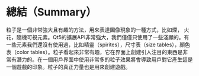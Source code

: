 # 總結（Summary）

粒子是一個非常強大且有趣的方法，用來表達圖像現象的一種方式，比如煙， 火花，隨機可視元素。Qt5的擴展API非常強大，我們僅僅只使用了一些淺顯的。有一些元素我們還沒有使用過，比如精靈（spirites），尺寸表（size tables），顏色表（color tables）。粒子看起來非常有趣，它在界面上創建引人注目的東西是非常有潛力的。在一個用戶界面中使用非常多的粒子效果將會導致用戶對它產生這是一個遊戲的印象。粒子的真正力量也是用來創建遊戲。
